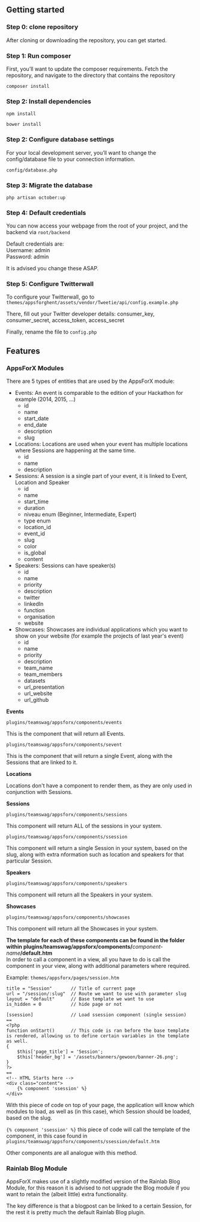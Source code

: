 ## Getting started

### Step 0: clone repository

After cloning or downloading the repository, you can get started. 

### Step 1: Run composer

First, you’ll want to update the composer requirements. Fetch the repository, and navigate to the directory that contains the repository

`composer install`

### Step 2: Install dependencies

`npm install`

`bower install`


### Step 2: Configure database settings

For your local development server, you’ll want to change the config/database file to your connection information.

`config/database.php`

### Step 3: Migrate the database

`php artisan october:up`

### Step 4: Default credentials

You can now access your webpage from the root of your project, and the backend via `root/backend`

Default credentials are:  
Username: admin  
Password: admin  

It is advised you change these ASAP.

### Step 5: Configure Twitterwall

To configure your Twitterwall, go to `themes/appsforghent/assets/vendor/Tweetie/api/config.example.php`

There, fill out your Twitter developer details: consumer_key, consumer_secret, access_token, access_secret

Finally, rename the file to `config.php`

## Features

### AppsForX Modules

There are 5 types of entities that are used by the AppsForX module:

- Events: An event is comparable to the edition of your Hackathon for example (2014, 2015, ...)
    - id
    - name
    - start_date
    - end_date
    - description
    - slug
- Locations: Locations are used when your event has multiple locations where Sessions are happening at the same time.
    - id
    - name 
    - description
- Sessions: A session is a single part of your event, it is linked to Event, Location and Speaker
    - id
    - name
    - start_time
    - duration
    - niveau enum (Beginner, Intermediate, Expert)
    - type enum
    - location_id
    - event_id
    - slug
    - color
    - is_global
    - content
- Speakers: Sessions can have speaker(s)
    - id
    - name
    - priority
    - description
    - twitter
    - linkedIn
    - function
    - organisation
    - website 
- Showcases: Showcases are individual applications which you want to show on your website (for example the projects of last year's event)
    - id
    - name
    - priority
    - description
    - team_name
    - team_members
    - datasets
    - url_presentation
    - url_website
    - url_github
 
**Events**

`plugins/teamswag/appsforx/components/events`

This is the component that will return all Events.

`plugins/teamswag/appsforx/components/sevent`

This is the component that will return a single Event, along with the Sessions that are linked to it.

**Locations**

Locations don't have a component to render them, as they are only used in conjunction with Sessions. 

**Sessions**

`plugins/teamswag/appsforx/components/sessions`

This component will return ALL of the sessions in your system.

`plugins/teamswag/appsforx/components/ssession`

This component will return a single Session in your system, based on the slug, along with extra nformation such as location and speakers for that particular Session.

**Speakers**

`plugins/teamswag/appsforx/components/speakers`

This component will return all the Speakers in your system.

**Showcases**

`plugins/teamswag/appsforx/components/showcases`

This component will return all the Showcases in your system.

**The template for each of these components can be found in the folder within plugins/teamswag/appsforx/components/**_component-name_**/default.htm**  
In order to call a component in a view, all you have to do is call the component in your view, along with additional parameters where required.

Example: `themes/appsforx/pages/session.htm` 

```
title = "Session"       // Title of current page
url = "/session/:slug"  // Route we want to use with parameter slug
layout = "default"      // Base template we want to use
is_hidden = 0           // hide page or not
 
[ssession]              // Load ssession component (single session)
==
<?php
function onStart()      // This code is ran before the base template is rendered, allowing us to define certain variables in the template as well.
{
    $this['page_title'] = 'Session';
    $this['header_bg'] = '/assets/banners/gewoon/banner-26.png';
}
?>
== 
<!-- HTML Starts here -->
<div class="content">
    {% component 'ssession' %}
</div>
```

With this piece of code on top of your page, the application will know which modules to load, as well as (in this case), which Session should be loaded, based on the slug.

`{% component 'ssession' %}` this piece of code will call the template of the component, in this case found in `plugins/teamswag/appsforx/components/ssession/default.htm`

Other components are all analogue with this method.

### Rainlab Blog Module

AppsForX makes use of a slightly modified version of the Rainlab Blog Module, for this reason it is advised to not upgrade the Blog module if you want to retain the (albeit little) extra functionality.

The key difference is that a blogpost can be linked to a certain Session, for the rest it is pretty much the default Rainlab Blog plugin.